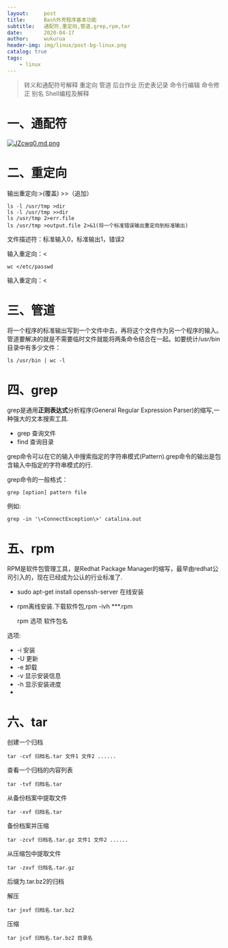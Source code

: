 ```yaml
---
layout:     post
title:      Bash外壳程序基本功能
subtitle:   通配符,重定向,管道,grep,rpm,tar
date:       2020-04-17
author:     wukurua
header-img: img/linux/post-bg-linux.png
catalog: true
tags:
    - linux
---
```


>转义和通配符号解释
>重定向
>管道
>后台作业
>历史表记录
>命令行编辑
>命令修正
>别名
>Shell编程及解释

# 一、通配符 #
[![JZcwq0.md.png](https://s1.ax1x.com/2020/04/17/JZcwq0.md.png)](https://imgchr.com/i/JZcwq0)
# 二、重定向 #
输出重定向:>(覆盖)   >>（追加）

	ls -l /usr/tmp >dir
	ls -l /usr/tmp >>dir
	ls /usr/tmp 2>err.file
	ls /usr/tmp >output.file 2>&1(将一个标准错误输出重定向到标准输出)

文件描述符：标准输入0，标准输出1，错误2

输入重定向：<

	wc </etc/passwd

输入重定向：<
# 三、管道 #
将一个程序的标准输出写到一个文件中去，再将这个文件作为另一个程序的输入。管道要解决的就是不需要临时文件就能将两条命令结合在一起。如要统计/usr/bin目录中有多少文件：

	ls /usr/bin | wc -l

# 四、grep #
grep是通用**正则表达式**分析程序(General Regular Expression Parser)的缩写,一种强大的文本搜索工具.
 
- grep 查询文件
- find 查询目录

grep命令可以在它的输入中搜索指定的字符串模式(Pattern).grep命令的输出是包含输入中指定的字符串模式的行.

grep命令的一般格式：

	grep [option] pattern file

例如:

	grep -in '\<ConnectException\>' catalina.out

# 五、rpm #
RPM是软件包管理工具，是Redhat Package Manager的缩写，最早由redhat公司引入的，现在已经成为公认的行业标准了.
- sudo apt-get install openssh-server 在线安装
- rpm离线安装.下载软件包,rpm -ivh ***.rpm

	rpm 选项 软件包名

选项:

- -i 安装
- -U 更新
- -e 卸载
- -v 显示安装信息
- -h 显示安装进度
- 
# 六、tar #

创建一个归档

	tar -cvf 归档名.tar 文件1 文件2 ......

查看一个归档的内容列表
	
	tar -tvf 归档名.tar

从备份档案中提取文件

	tar -xvf 归档名.tar

备份档案并压缩

	tar -zcvf 归档名.tar.gz 文件1 文件2 ......

从压缩包中提取文件

	tar -zxvf 归档名.tar.gz

后缀为.tar.bz2的归档

解压

	tar jxvf 归档名.tar.bz2

压缩

	tar jcvf 归档名.tar.bz2 目录名

